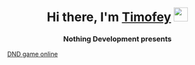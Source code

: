 <h1 align="center">Hi there, I'm <a href="#">Timofey</a> 
<img src="https://github.com/blackcater/blackcater/raw/main/images/Hi.gif" height="32"/></h1>
<h3 align="center">Nothing Development presents</h3>
<a align="center" href="www.dnd-game.online">DND game online</a>

